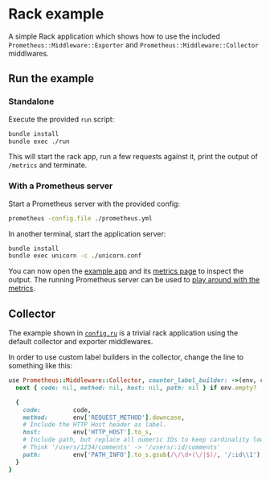 # Rack example

A simple Rack application which shows how to use the included
`Prometheus::Middleware::Exporter` and `Prometheus::Middleware::Collector`
middlwares.

## Run the example

### Standalone

Execute the provided `run` script:

```bash
bundle install
bundle exec ./run
```

This will start the rack app, run a few requests against it, print the
output of `/metrics` and terminate.

### With a Prometheus server

Start a Prometheus server with the provided config:

```bash
prometheus -config.file ./prometheus.yml
```

In another terminal, start the application server:

```bash
bundle install
bundle exec unicorn -c ./unicorn.conf
```

You can now open the [example app](http://localhost:5000/) and its [metrics
page](http://localhost:5000/metrics) to inspect the output. The running
Prometheus server can be used to [play around with the metrics][rate-query].

[rate-query]: http://localhost:9090/graph#%5B%7B%22range_input%22%3A%221h%22%2C%22expr%22%3A%22rate(http_server_requests_total%5B1m%5D)%22%2C%22tab%22%3A0%7D%5D

## Collector

The example shown in [`config.ru`](config.ru) is a trivial rack application
using the default collector and exporter middlewares.

In order to use custom label builders in the collector, change the line to
something like this:

```ruby
use Prometheus::Middleware::Collector, counter_label_builder: ->(env, code) {
  next { code: nil, method: nil, host: nil, path: nil } if env.empty?

  {
    code:         code,
    method:       env['REQUEST_METHOD'].downcase,
    # Include the HTTP Host header as label.
    host:         env['HTTP_HOST'].to_s,
    # Include path, but replace all numeric IDs to keep cardinality low.
    # Think '/users/1234/comments' -> '/users/:id/comments'
    path:         env['PATH_INFO'].to_s.gsub(/\/\d+(\/|$)/, '/:id\\1'),
  }
}
```
